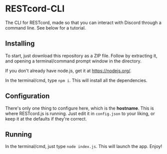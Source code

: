 # RESTcord-CLI
The CLI for RESTcord, made so that you can interact with Discord through a command line. See below for a tutorial.

## Installing
To start, just download this repository as a ZIP file. Follow by extracting it, and opening a terminal/command prompt window in the directory.

If you don't already have node.js, get it at https://nodejs.org/.

In the terminal/cmd, type `npm i`. This will install all the dependencies.

## Configuration
There's only one thing to configure here, which is the **hostname**. This is where RESTcord.js is running. Just edit it in `config.json` to your liking, or keep it at the defaults if they're correct.

## Running
In the terminal/cmd, just type `node index.js`. This will launch the app. Enjoy!
